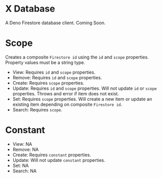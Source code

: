 # X Database
A Deno Firestore database client. Coming Soon.

# Scope
Creates a composite `Firestore id` using the `id` and `scope` properties. Property values must be a string type.

- View: Requires `id` and `scope` properties.
- Remove: Requires `id` and `scope` properties.
- Create: Requires `scope` properties.
- Update: Requires `id` and `scope` properties. Will not update `id` or `scope` properties. Throws and error if item does not exist.
- Set: Requires `scope` properties. Will create a new item or update an existing item depending on composite `Firestore id`.
- Search: Requires `scope`.

# Constant

- View: NA
- Remove: NA
- Create: Requires `constant` properties.
- Update: Will not update `constant` properties.
- Set: NA
- Search: NA
